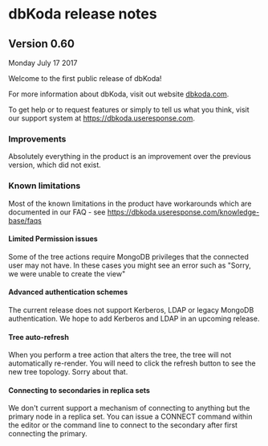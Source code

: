 # dbKoda release notes

## Version 0.60

Monday July 17 2017

Welcome to the first public release of dbKoda!

For more information about dbKoda, visit out website [dbkoda.com](www.dbkoda.com). 

To get help or to request features or simply to tell us what you think, visit our support system at https://dbkoda.useresponse.com. 

### Improvements

Absolutely everything in the product is an improvement over the previous version, which did not exist. 

### Known limitations

Most of the known limitations in the product have workarounds which are documented in our FAQ - see https://dbkoda.useresponse.com/knowledge-base/faqs

#### Limited Permission issues

Some of the tree actions require MongoDB privileges that the connected user may not have.  In these cases you might see an error such as "Sorry, we were unable to create the view"

#### Advanced authentication schemes

The current release does not support Kerberos, LDAP or legacy MongoDB authentication.  We hope to add Kerberos and LDAP in an upcoming release. 

#### Tree auto-refresh

When you perform a tree action that alters the tree, the tree will not automatically re-render.  You will need to click the refresh button to see the new tree topology.  Sorry about that. 

#### Connecting to secondaries in replica sets

We don't current support a mechanism of connecting to anything but the primary node in a replica set.  You can issue a CONNECT command within the editor or the command line to connect to the secondary after first connecting the primary. 

